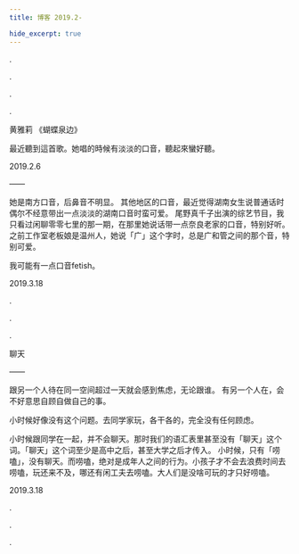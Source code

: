 ```yaml
---
title: 博客 2019.2-

hide_excerpt: true
---
```


.

<!--more-->

.

.

.

黄雅莉 《蝴蝶泉边》

最近聽到這首歌。她唱的時候有淡淡的口音，聽起來蠻好聽。

2019.2.6

——

她是南方口音，后鼻音不明显。
其他地区的口音，最近觉得湖南女生说普通话时偶尔不经意带出一点淡淡的湖南口音时蛮可爱。
尾野真千子出演的综艺节目，我只看过闲聊零零七里的那一期，在那里她说话带一点奈良老家的口音，特别好听。
之前工作室老板娘是温州人，她说「广」这个字时，总是广和管之间的那个音，特别可爱。

我可能有一点口音fetish。

2019.3.18

.

.

.

聊天

——

跟另一个人待在同一空间超过一天就会感到焦虑，无论跟谁。
有另一个人在，会不好意思自顾自做自己的事。

小时候好像没有这个问题。去同学家玩，各干各的，完全没有任何顾虑。

小时候跟同学在一起，并不会聊天。那时我们的语汇表里甚至没有「聊天」这个词。「聊天」这个词至少是高中之后，甚至大学之后才传入。
小时候，只有「唠嗑」，没有聊天。而唠嗑，绝对是成年人之间的行为。小孩子才不会去浪费时间去唠嗑，玩还来不及，哪还有闲工夫去唠嗑。大人们是没啥可玩的才只好唠嗑。

2019.3.18

.

.

.
